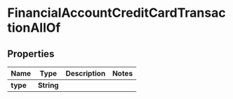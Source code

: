 

# FinancialAccountCreditCardTransactionAllOf


## Properties

| Name | Type | Description | Notes |
|------------ | ------------- | ------------- | -------------|
|**type** | **String** |  |  |



